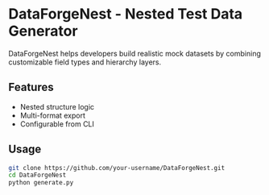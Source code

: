 # DataForgeNest - Nested Test Data Generator

DataForgeNest helps developers build realistic mock datasets by combining customizable field types and hierarchy layers.

## Features
- Nested structure logic  
- Multi-format export  
- Configurable from CLI

## Usage
```bash
git clone https://github.com/your-username/DataForgeNest.git
cd DataForgeNest
python generate.py
